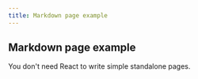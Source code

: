 ```yaml
---
title: Markdown page example
---
```


## Markdown page example

You don't need React to write simple standalone pages.